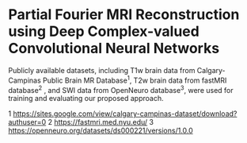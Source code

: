 # Partial Fourier MRI Reconstruction using Deep Complex-valued Convolutional Neural Networks
Publicly available datasets, including T1w brain data from Calgary-Campinas Public Brain MR Database<sup>1</sup>, T2w brain data from fastMRI database<sup>2</sup> , and SWI data from OpenNeuro database<sup>3</sup>, were used for training and evaluating our proposed approach.


1 <https://sites.google.com/view/calgary-campinas-dataset/download?authuser=0>
2 <https://fastmri.med.nyu.edu/> 
3 <https://openneuro.org/datasets/ds000221/versions/1.0.0> 
